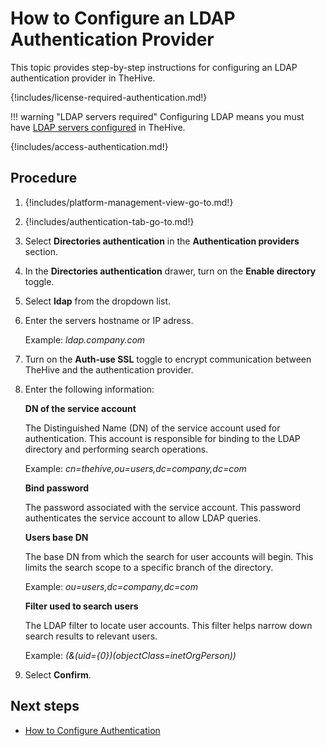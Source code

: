 # How to Configure an LDAP Authentication Provider

This topic provides step-by-step instructions for configuring an LDAP authentication provider in TheHive.

{!includes/license-required-authentication.md!}

!!! warning "LDAP servers required"
    Configuring LDAP means you must have [LDAP servers configured](../../administration/ldap-server.md) in TheHive.

{!includes/access-authentication.md!}

## Procedure

1. {!includes/platform-management-view-go-to.md!}

2. {!includes/authentication-tab-go-to.md!}

3. Select **Directories authentication** in the **Authentication providers** section.

4. In the **Directories authentication** drawer, turn on the **Enable directory** toggle.

5. Select **ldap** from the dropdown list.

6. Enter the servers hostname or IP adress.

    Example: *ldap.company.com*

7. Turn on the **Auth-use SSL** toggle to encrypt communication between TheHive and the authentication provider.

8. Enter the following information:

    **DN of the service account**

    The Distinguished Name (DN) of the service account used for authentication. This account is responsible for binding to the LDAP directory and performing search operations.

    Example: *cn=thehive,ou=users,dc=company,dc=com*

    **Bind password**

    The password associated with the service account. This password authenticates the service account to allow LDAP queries.

    **Users base DN**

    The base DN from which the search for user accounts will begin. This limits the search scope to a specific branch of the directory.

    Example: *ou=users,dc=company,dc=com*

    **Filter used to search users**

    The LDAP filter to locate user accounts. This filter helps narrow down search results to relevant users.

    Example: *(&(uid={0})(objectClass=inetOrgPerson))*

9. Select **Confirm**.

## Next steps

* [How to Configure Authentication](configure-authentication.md)